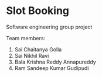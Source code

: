 # Slot Booking
Software engineering group project

Team members:
1. Sai Chaitanya Golla
2. Sai Nikhil Ravi
3. Bala Krishna Reddy Annapureddy 
4. Ram Sandeep Kumar Gudipudi
